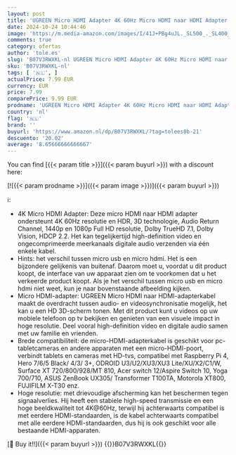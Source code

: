 ```yaml
---
layout: post
title: 'UGREEN Micro HDMI Adapter 4K 60Hz Micro HDMI naar HDMI Adapter Kabel 3D 1080P Nylon Gevlochten HDMI Type D naar A Micro HDMI Kabel Compatibel met Raspberry Pi4  Hero Black  ODROID etc  25cm Zwart '
date: 2024-10-24 10:44:46
image: 'https://m.media-amazon.com/images/I/41J+PBg4uJL._SL500_._SL400_.jpg'
comments: true
category: ofertas
author: 'tole.es'
slug: 'B07V3RWXKL-nl UGREEN Micro HDMI Adapter 4K 60Hz Micro HDMI naar HDMI...'
sku: 'B07V3RWXKL-nl'
tags: [ '🇳🇱', ]
actualPrice: 7.99 EUR
currency: EUR
price: 7.99
comparePrice: 9.99 EUR
prodname: 'UGREEN Micro HDMI Adapter 4K 60Hz Micro HDMI naar HDMI Adapter Kabel 3D 1080P Nylon Gevlochten HDMI Type D naar A Micro HDMI Kabel Compatibel met Raspberry Pi4  Hero Black  ODROID etc  25cm Zwart '
country: 'nl'
flag: '🇳🇱'
brand: ''
buyurl: 'https://www.amazon.nl/dp/B07V3RWXKL/?tag=tolees0b-21'
descuento: '20.02'
average: '8.65666666666667'
---
```


You can find [{{< param title >}}]({{< param buyurl >}}) with a discount here:

[![{{< param prodname >}}]({{< param image >}})]({{< param buyurl >}})

ℹ️:

- 4K Micro HDMI Adapter: Deze micro HDMI naar HDMI adapter ondersteunt 4K 60Hz resolutie en HDR, 3D technologie, Audio Return Channel, 1440p en 1080p Full HD resolutie, Dolby TrueHD 7.1, Dolby Vision, HDCP 2.2. Het kan tegelijkertijd high-definition video en ongecomprimeerde meerkanaals digitale audio verzenden via één enkele kabel.
- Hints: het verschil tussen micro usb en micro hdmi. Het is een bijzondere gelijkenis van buitenaf. Daarom moet u, voordat u dit product koopt, de interface van uw apparaat zien om te voorkomen dat u het verkeerde product koopt. Als je het verschil tussen micro usb en micro hdmi niet weet, kun je naar bovenstaande afbeelding kijken.
- Micro HDMI-adapter: UGREEN Micro HDMI naar HDMI-adapterkabel maakt de overdracht tussen audio- en videosynchronisatie mogelijk, het kan u een HD 3D-scherm tonen. Met dit product kunt u videos op uw mobiele telefoon op tv bekijken en genieten van een visuele impact in hoge resolutie. Deel vooral high-definition video en digitale audio samen met uw familie en vrienden.
- Brede compatibiliteit: de micro-HDMI-adapterkabel is geschikt voor pc-tabletcameras en andere apparaten met een micro-HDMI-poort, verbindt tablets en cameras met HD-tvs, compatibel met Raspberry Pi 4, Hero 7/6/5 Black/ 4/3/ 3+, ODROID U3/U2/XU3/XU3 Lite/XU/X2/C1/W, Surface XT 720/800/928/MT 810, Acer switch 12/Aspire Switch 10, Yoga 700/710, ASUS ZenBook UX305/ Transformer T100TA, Motorola XT800, FUJIFILM X-T30 enz.
- Hoge resolutie: met drievoudige afscherming kan het beschermen tegen signaalverlies. Hij heeft een stabiele high-speed transmissie en een hoge beeldkwaliteit tot 4K@60Hz, terwijl hij achterwaarts compatibel is met eerdere HDMI-standaarden, is de kabel achterwaarts compatibel met alle eerdere HDMI-standaarden, dus hij is ook geschikt voor alle bestaande HDMI-apparaten.

[🛒 Buy it!!]({{< param buyurl >}})
{{<world>}}B07V3RWXKL{{</world>}}

